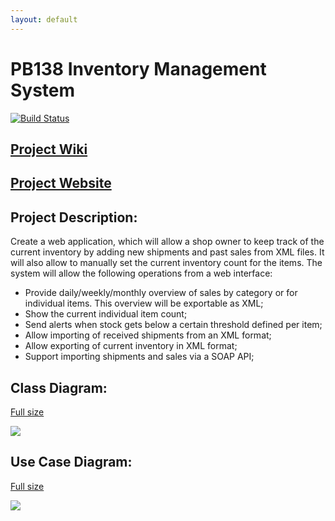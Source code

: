 ```yaml
---
layout: default
---
```




# PB138 Inventory Management System

[![Build Status](https://travis-ci.org/mschvarc/PB138-Inventory-Management.svg?branch=master)](https://travis-ci.org/mschvarc/PB138-Inventory-Management)

## [Project Wiki](https://github.com/mschvarc/PB138-Inventory-Management/wiki)

## [Project Website](https://mschvarc.github.io/PB138-Inventory-Management/)

## Project Description:
Create a web application, which will allow a shop owner to keep track of the current inventory by adding new shipments and past sales from XML files. It will also allow to manually set the current inventory count for the items. The system will allow the following operations from a web interface:
* Provide daily/weekly/monthly overview of sales by category or for individual items. This overview will be exportable as XML;
* Show the current individual item count;
* Send alerts when stock gets below a certain threshold defined per item;
* Allow importing of received shipments from an XML format;
* Allow exporting of current inventory in XML format;
* Support importing shipments and sales via a SOAP API;


## Class Diagram:
[Full size](https://mschvarc.github.io/PB138-Inventory-Management/images/ClassDiagram1.png)


![](https://mschvarc.github.io/PB138-Inventory-Management/images/ClassDiagram1.png)

## Use Case Diagram:
[Full size](https://mschvarc.github.io/PB138-Inventory-Management/images/UseCaseDiagram1.png)

![](https://mschvarc.github.io/PB138-Inventory-Management/images/UseCaseDiagram1.png)
